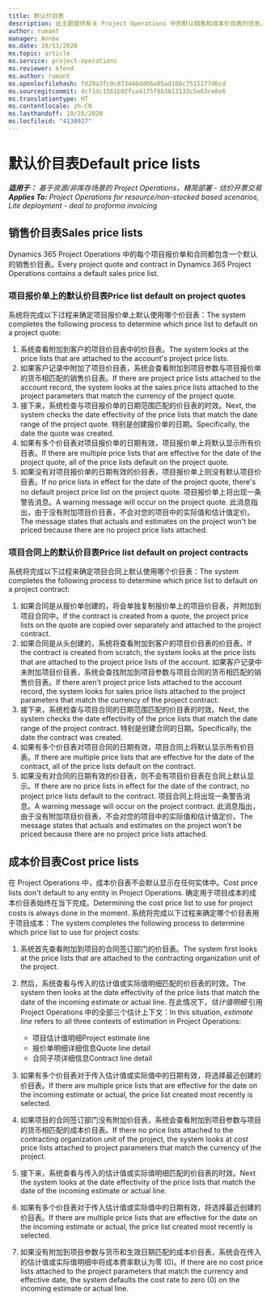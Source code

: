 ```yaml
---
title: 默认价目表
description: 此主题提供有关 Project Operations 中的默认销售和成本价目表的信息。
author: rumant
manager: Annbe
ms.date: 10/13/2020
ms.topic: article
ms.service: project-operations
ms.reviewer: kfend
ms.author: rumant
ms.openlocfilehash: fd29a3fc9c873d46dd66a05ad100c7515177d6cd
ms.sourcegitcommit: 4cf1dc1561b92fca4175f0b3813133c5e63ce8e6
ms.translationtype: HT
ms.contentlocale: zh-CN
ms.lasthandoff: 10/28/2020
ms.locfileid: "4130927"
---
```

# <a name="default-price-lists"></a><span data-ttu-id="7bc82-103">默认价目表</span><span class="sxs-lookup"><span data-stu-id="7bc82-103">Default price lists</span></span>

<span data-ttu-id="7bc82-104">_**适用于：** 基于资源/非库存场景的 Project Operations，精简部署 - 估价开票交易_</span><span class="sxs-lookup"><span data-stu-id="7bc82-104">_**Applies To:** Project Operations for resource/non-stocked based scenarios, Lite deployment - deal to proforma invoicing_</span></span>

## <a name="sales-price-lists"></a><span data-ttu-id="7bc82-105">销售价目表</span><span class="sxs-lookup"><span data-stu-id="7bc82-105">Sales price lists</span></span>

<span data-ttu-id="7bc82-106">Dynamics 365 Project Operations 中的每个项目报价单和合同都包含一个默认的销售价目表。</span><span class="sxs-lookup"><span data-stu-id="7bc82-106">Every project quote and contract in Dynamics 365 Project Operations contains a default sales price list.</span></span> 

### <a name="price-list-default-on-project-quotes"></a><span data-ttu-id="7bc82-107">项目报价单上的默认价目表</span><span class="sxs-lookup"><span data-stu-id="7bc82-107">Price list default on project quotes</span></span>
<span data-ttu-id="7bc82-108">系统将完成以下过程来确定项目报价单上默认使用哪个价目表：</span><span class="sxs-lookup"><span data-stu-id="7bc82-108">The system completes the following process to determine which price list to default on a project quote:</span></span>

1. <span data-ttu-id="7bc82-109">系统查看附加到客户的项目价目表中的价目表。</span><span class="sxs-lookup"><span data-stu-id="7bc82-109">The system looks at the price lists that are attached to the account's project price lists.</span></span> 
2. <span data-ttu-id="7bc82-110">如果客户记录中附加了项目价目表，系统会查看附加到项目参数与项目报价单的货币相匹配的销售价目表。</span><span class="sxs-lookup"><span data-stu-id="7bc82-110">If there are project price lists attached to the account record, the system looks at the sales price lists attached to the project parameters that match the currency of the project quote.</span></span>
3. <span data-ttu-id="7bc82-111">接下来，系统检查与项目报价单的日期范围匹配的价目表的时效。</span><span class="sxs-lookup"><span data-stu-id="7bc82-111">Next, the system checks the date effectivity of the price lists that match the date range of the project quote.</span></span> <span data-ttu-id="7bc82-112">特别是创建报价单的日期。</span><span class="sxs-lookup"><span data-stu-id="7bc82-112">Specifically, the date the quote was created.</span></span>
4. <span data-ttu-id="7bc82-113">如果有多个价目表对项目报价单的日期有效，项目报价单上将默认显示所有价目表。</span><span class="sxs-lookup"><span data-stu-id="7bc82-113">If there are multiple price lists that are effective for the date of the project quote, all of the price lists default on the project quote.</span></span>
5. <span data-ttu-id="7bc82-114">如果没有对项目报价单的日期有效的价目表，项目报价单上则没有默认项目价目表。</span><span class="sxs-lookup"><span data-stu-id="7bc82-114">If no price lists in effect for the date of the project quote, there's no default project price list on the project quote.</span></span> <span data-ttu-id="7bc82-115">项目报价单上将出现一条警告消息。</span><span class="sxs-lookup"><span data-stu-id="7bc82-115">A warning message will occur on the project quote.</span></span> <span data-ttu-id="7bc82-116">此消息指出，由于没有附加项目价目表，不会对您的项目中的实际值和估计值定价。</span><span class="sxs-lookup"><span data-stu-id="7bc82-116">The message states that actuals and estimates on the project won't be priced because there are no project price lists attached.</span></span>

### <a name="price-list-default-on-project-contracts"></a><span data-ttu-id="7bc82-117">项目合同上的默认价目表</span><span class="sxs-lookup"><span data-stu-id="7bc82-117">Price list default on project contracts</span></span> 
<span data-ttu-id="7bc82-118">系统将完成以下过程来确定项目合同上默认使用哪个价目表：</span><span class="sxs-lookup"><span data-stu-id="7bc82-118">The system completes the following process to determine which price list to default on a project contract:</span></span>

1. <span data-ttu-id="7bc82-119">如果合同是从报价单创建的，将会单独复制报价单上的项目价目表，并附加到项目合同中。</span><span class="sxs-lookup"><span data-stu-id="7bc82-119">If the contract is created from a quote, the project price lists on the quote are copied over separately and attached to the project contract.</span></span>
2. <span data-ttu-id="7bc82-120">如果合同是从头创建的，系统将查看附加到客户的项目价目表的价目表。</span><span class="sxs-lookup"><span data-stu-id="7bc82-120">If the contract is created from scratch, the system looks at the price lists that are attached to the project price lists of the account.</span></span> <span data-ttu-id="7bc82-121">如果客户记录中未附加项目价目表，系统会查找附加到项目参数与项目合同的货币相匹配的销售价目表。</span><span class="sxs-lookup"><span data-stu-id="7bc82-121">If there aren't project price lists attached to the account record, the system looks for sales price lists attached to the project parameters that match the currency of the project contract.</span></span>
4. <span data-ttu-id="7bc82-122">接下来，系统检查与项目合同的日期范围匹配的价目表的时效。</span><span class="sxs-lookup"><span data-stu-id="7bc82-122">Next, the system checks the date effectivity of the price lists that match the date range of the project contract.</span></span> <span data-ttu-id="7bc82-123">特别是创建合同的日期。</span><span class="sxs-lookup"><span data-stu-id="7bc82-123">Specifically, the date the contract was created.</span></span>
5. <span data-ttu-id="7bc82-124">如果有多个价目表对项目合同的日期有效，项目合同上将默认显示所有价目表。</span><span class="sxs-lookup"><span data-stu-id="7bc82-124">If there are multiple price lists that are effective for the date of the contract, all of the price lists default on the contract.</span></span>
6. <span data-ttu-id="7bc82-125">如果没有对合同的日期有效的价目表，则不会有项目价目表在合同上默认显示。</span><span class="sxs-lookup"><span data-stu-id="7bc82-125">If there are no price lists in effect for the date of the contract, no project price lists default to the contract.</span></span> <span data-ttu-id="7bc82-126">项目合同上将出现一条警告消息。</span><span class="sxs-lookup"><span data-stu-id="7bc82-126">A warning message will occur on the project contract.</span></span> <span data-ttu-id="7bc82-127">此消息指出，由于没有附加项目价目表，不会对您的项目中的实际值和估计值定价。</span><span class="sxs-lookup"><span data-stu-id="7bc82-127">The message states that actuals and estimates on the project won't be priced because there are no project price lists attached.</span></span>

## <a name="cost-price-lists"></a><span data-ttu-id="7bc82-128">成本价目表</span><span class="sxs-lookup"><span data-stu-id="7bc82-128">Cost price lists</span></span>

<span data-ttu-id="7bc82-129">在 Project Operations 中，成本价目表不会默认显示在任何实体中。</span><span class="sxs-lookup"><span data-stu-id="7bc82-129">Cost price lists don't default to any entity in Project Operations.</span></span> <span data-ttu-id="7bc82-130">确定用于项目成本的成本价目表始终在当下完成。</span><span class="sxs-lookup"><span data-stu-id="7bc82-130">Determining the cost price list to use for project costs is always done in the moment.</span></span> <span data-ttu-id="7bc82-131">系统将完成以下过程来确定哪个价目表用于项目成本：</span><span class="sxs-lookup"><span data-stu-id="7bc82-131">The system completes the following process to determine which price list to use for project costs:</span></span>

1. <span data-ttu-id="7bc82-132">系统首先查看附加到项目的合同签订部门的价目表。</span><span class="sxs-lookup"><span data-stu-id="7bc82-132">The system first looks at the price lists that are attached to the contracting organization unit of the project.</span></span>
2. <span data-ttu-id="7bc82-133">然后，系统查看与传入的估计值或实际值明细匹配的价目表的时效。</span><span class="sxs-lookup"><span data-stu-id="7bc82-133">The system then looks at the date effectivity of the price lists that match the date of the incoming estimate or actual line.</span></span> <span data-ttu-id="7bc82-134">在此情况下，*估计值明细* 引用 Project Operations 中的全部三个估计上下文：</span><span class="sxs-lookup"><span data-stu-id="7bc82-134">In this situation, *estimate line* refers to all three contexts of estimation in Project Operations:</span></span>

    - <span data-ttu-id="7bc82-135">项目估计值明细</span><span class="sxs-lookup"><span data-stu-id="7bc82-135">Project estimate line</span></span>
    - <span data-ttu-id="7bc82-136">报价单明细详细信息</span><span class="sxs-lookup"><span data-stu-id="7bc82-136">Quote line detail</span></span>
    - <span data-ttu-id="7bc82-137">合同子项详细信息</span><span class="sxs-lookup"><span data-stu-id="7bc82-137">Contract line detail</span></span>
  
3. <span data-ttu-id="7bc82-138">如果有多个价目表对于传入估计值或实际值中的日期有效，将选择最近创建的价目表。</span><span class="sxs-lookup"><span data-stu-id="7bc82-138">If there are multiple price lists that are effective for the date on the incoming estimate or actual, the price list created most recently is selected.</span></span>
4. <span data-ttu-id="7bc82-139">如果项目的合同签订部门没有附加价目表，系统会查看附加到项目参数与项目的货币相匹配的成本价目表。</span><span class="sxs-lookup"><span data-stu-id="7bc82-139">If there no price lists attached to the contracting organization unit of the project, the system looks at cost price lists attached to project parameters that match the currency of the project.</span></span>
5. <span data-ttu-id="7bc82-140">接下来，系统查看与传入的估计值或实际值明细匹配的价目表的时效。</span><span class="sxs-lookup"><span data-stu-id="7bc82-140">Next the system looks at the date effectivity of the price lists that match the date of the incoming estimate or actual line.</span></span> 
6. <span data-ttu-id="7bc82-141">如果有多个价目表对于传入估计值或实际值中的日期有效，将选择最近创建的价目表。</span><span class="sxs-lookup"><span data-stu-id="7bc82-141">If there are multiple price lists that are effective for the date on the incoming estimate or actual, the price list created most recently is selected.</span></span>
7. <span data-ttu-id="7bc82-142">如果没有附加到项目参数与货币和生效日期匹配的成本价目表，系统会在传入的估计值或实际值明细中将成本费率默认为零 (0)。</span><span class="sxs-lookup"><span data-stu-id="7bc82-142">If there are no cost price lists attached to the project parameters that match the currency and effective date, the system defaults the cost rate to zero (0) on the incoming estimate or actual line.</span></span>

